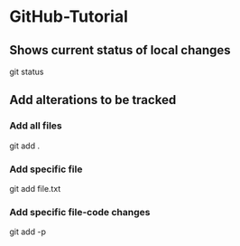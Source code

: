 # GitHub-Tutorial

## Shows current status of local changes
git status

## Add alterations to be tracked

### Add all files
git add .
### Add specific file
git add file.txt
### Add specific file-code changes
git add -p


